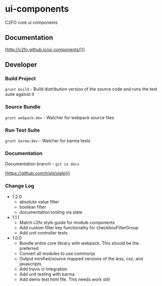 # ui-components
C2FO core ui components

## Documentation

[http://c2fo.github.io/ui-components/]()

## Developer

### Build Project

`grunt build` - Build distribution version of the source code and runs the test suite against it

### Source Bundle

`grunt webpack:dev` - Watcher for webpack source files

### Run Test Suite

`grunt karma:dev` - Watcher for karma tests

### Documentation

Documentation branch - `git co docs`

[https://github.com/tripit/slate]()

### Change Log
* 1.2.0
    * absolute value filter
    * boolean filter
    * documentation tooling via slate
* 1.1.1
    * Match c2fo style guide for module components
    * Add custom filter key functionality for checkboxFilterGroup
    * Add unit controller tests
* 1.0.0
    * Bundle entire core library with webpack. This should be the preferred
    * Convert all modules to use commonjs
    * Output minified/source mapped versions of the less, css, and javascripts
    * Add travis ci integration
    * Add unit testing with karma
    * Add demo test html file. This needs work still
